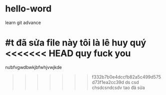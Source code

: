 # hello-word
learn git advance

#t đã sửa file này
tôi là lê huy quý
<<<<<<< HEAD
quy fuck you 
=======
nưbfvgwdbwkjbfwhjvwjkde
>>>>>>> f332b7b0e4dccfb82a5c499d575d73f1ea2cc39d
ds csd chsdcsndcsdv
tao đã sửa 
